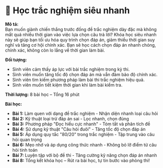 # 📌 Học trắc nghiệm siêu nhanh

**Mô tả:**  
Bạn muốn giành chiến thắng trước đống đề trắc nghiệm dày đặc mà không mất quá nhiều thời gian vào việc lựa chọn câu trả lời? Khóa học siêu nhanh này sẽ giúp bạn tối ưu hóa quy trình chọn đáp án, giảm thiểu thời gian suy nghĩ và tăng cơ hội chính xác. Bạn sẽ học cách chọn đáp án nhanh chóng, chính xác, không còn lo lắng về thời gian làm bài.

**Đối tượng:**  
- Sinh viên cảm thấy áp lực với bài trắc nghiệm trong kỳ thi.
- Sinh viên muốn tăng tốc độ chọn đáp án mà vẫn đảm bảo độ chính xác.
- Sinh viên tìm kiếm phương pháp làm bài thi trắc nghiệm hiệu quả.
- Sinh viên muốn tiết kiệm thời gian khi làm bài kiểm tra.

**Thời lượng:** 8 bài học – Tổng 16 phút

**Bài học:**  
- **Bài 1:** Làm quen với dạng đề trắc nghiệm - Nhận diện nhanh loại câu hỏi  
- **Bài 2:** Kỹ thuật loại trừ đáp án sai - Lọc nhanh, chọn đúng  
- **Bài 3:** Phương pháp "Đọc hiểu cực nhanh" - Tóm tắt và phân tích đề  
- **Bài 4:** Sử dụng kỹ thuật "Câu hỏi đuôi" - Tăng tốc độ chọn đáp án  
- **Bài 5:** Áp dụng quy tắc "80/20" trong trắc nghiệm - Tập trung vào câu hỏi quan trọng  
- **Bài 6:** Mẹo nhớ và áp dụng công thức nhanh - Không bỏ lỡ điểm từ câu hỏi tính toán  
- **Bài 7:** Luyện tập với bộ đề thi - Tăng cường kỹ năng chọn đáp án nhanh  
- **Bài 8:** Tổng kết khóa học – Rút ra bài học, tự tin bước vào phòng thi!